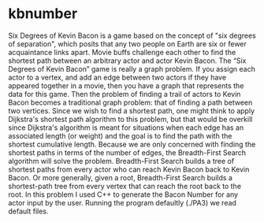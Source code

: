 # kbnumber
Six Degrees of Kevin Bacon is a game based on the concept of "six degrees of separation", which posits that any two people on Earth are six or fewer acquaintance links apart. Movie buffs challenge each other to find the shortest path between an arbitrary actor and actor Kevin Bacon.
The “Six Degrees of Kevin Bacon” game is really a graph problem. If you assign each actor to a vertex, and add an edge between two actors if they have appeared together in a movie, then you have a graph that represents the data for this game. Then the problem of finding a trail of actors to Kevin Bacon becomes a traditional graph problem: that of finding a path between two vertices. Since we wish to find a shortest path, one might think to apply Dijkstra's shortest path algorithm to this problem, but that would be overkill since Dijkstra's algorithm is meant for situations when each edge has an associated length (or weight) and the goal is to find the path with the shortest cumulative length. Because we are only concerned with finding the shortest paths in terms of the number of edges, the Breadth-First Search algorithm will solve the problem. Breadth-First Search builds a tree of shortest paths from every actor who can reach Kevin Bacon back to Kevin Bacon. Or more generally, given a root, Breadth-First Search builds a shortest-path tree from every vertex that can reach the root back to the root.
In this problem I used C++ to generate the Bacon Number for any actor input by the user. Running the program defaultly (./PA3) we read default files.
